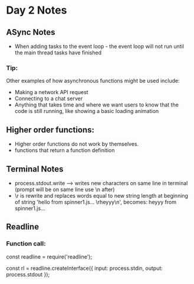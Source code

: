 # Day 2 Notes

## ASync Notes
 * When adding tasks to the event loop - the event loop will not run until the main thread tasks have finished

### Tip:
Other examples of how asynchronous functions might be used include:
* Making a network API request
* Connecting to a chat server
* Anything that takes time and where we want users to know that the code is still running, like showing a basic loading animation

## Higher order functions:
* Higher order functions do not work by themselves.
* functions that return a function definition

## Terminal Notes
* process.stdout.write --> writes new characters on same line in terminal (prompt will be on same line use \n after)
* \r is rewrite and replaces words equal to new string length at beginning of string 'hello from spinner1.js... \rheyyy\n', becomes: heyyy from spinner1.js...

## Readline
### Function call:
const readline = require('readline');

const rl = readline.createInterface({
  input: process.stdin,
  output: process.stdout
});